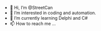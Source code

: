 - 👋 Hi, I’m @StreetCan
- 👀 I’m interested in coding and automation.
- 🌱 I’m currently learning Delphi and C#
- 📫 How to reach me ...

<!---
StreetCan/StreetCan is a ✨ special ✨ repository because its `README.md` (this file) appears on your GitHub profile.
You can click the Preview link to take a look at your changes.
--->
